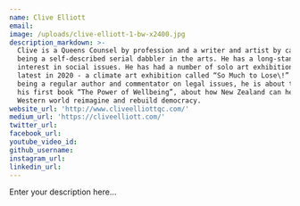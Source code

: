 ```yaml
---
name: Clive Elliott
email:
image: /uploads/clive-elliott-1-bw-x2400.jpg
description_markdown: >-
  Clive is a Queens Counsel by profession and a writer and artist by calling -
  being a self-described serial dabbler in the arts. He has a long-standing
  interest in social issues. He has had a number of solo art exhibitions, his
  latest in 2020 - a climate art exhibition called “So Much to Lose\!” While
  being a regular author and commentator on legal issues, he is about to publish
  his first book “The Power of Wellbeing”, about how New Zealand can help the
  Western world reimagine and rebuild democracy.
website_url: 'http://www.cliveelliottqc.com/'
medium_url: 'https://cliveelliott.com/'
twitter_url:
facebook_url:
youtube_video_id:
github_username:
instagram_url:
linkedin_url:
---
```

Enter your description here…
